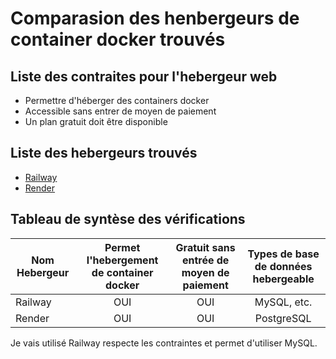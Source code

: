 # Comparasion des henbergeurs de container docker trouvés

## Liste des contraites pour l'hebergeur web

- Permettre d'héberger des containers docker
- Accessible sans entrer de moyen de paiement
- Un plan gratuit doit être disponible

## Liste des hebergeurs trouvés

- [Railway](https://railway.com)
- [Render](https://render.com/)

## Tableau de syntèse des vérifications

| Nom Hebergeur | Permet l'hebergement de container docker | Gratuit sans entrée de moyen de paiement | Types de base de données hebergeable |
| ------------- | :--------------------------------------: | :--------------------------------------: | :----------------------------------: |
| Railway       |                   OUI                    |                   OUI                    |             MySQL, etc.              |
| Render        |                   OUI                    |                   OUI                    |              PostgreSQL              |

Je vais utilisé Railway respecte les contraintes et permet d'utiliser MySQL.
